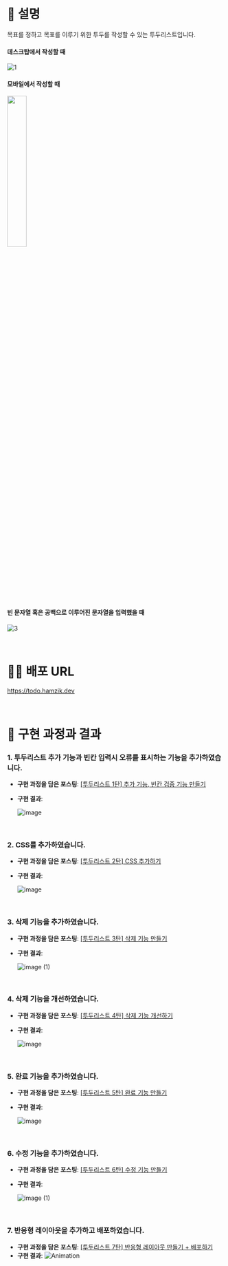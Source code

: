 # 📌 설명
목표를 정하고 목표를 이루기 위한 투두를 작성할 수 있는 투두리스트입니다. 
#### 데스크탑에서 작성할 때
![1](https://user-images.githubusercontent.com/101965666/221892947-4d9a9650-658b-4042-b092-d77f1a95b0f6.PNG)
#### 모바일에서 작성할 때
<img src='https://user-images.githubusercontent.com/101965666/221892957-f964a7a2-5c73-4a08-8377-8da83cf26872.PNG' width='30%'>

#### 빈 문자열 혹은 공백으로 이루어진 문자열을 입력했을 때
![3](https://user-images.githubusercontent.com/101965666/221892960-f7ad247a-eeb5-482d-9b0e-6757cc84a0f7.PNG)

<br>

# 💁‍♀️ 배포 URL
https://todo.hamzik.dev

<br>

# 📜 구현 과정과 결과
### 1. 투두리스트 추가 기능과 빈칸 입력시 오류를 표시하는 기능을 추가하였습니다.
- **구현 과정을 담은 포스팅**: <a href='https://velog.io/@hamham/%ED%88%AC%EB%91%90%EB%A6%AC%EC%8A%A4%ED%8A%B8-%EB%A7%8C%EB%93%A4%EA%B8%B0-ChatGPT'>[투두리스트 1탄] 추가 기능, 빈칸 검증 기능 만들기</a>
- **구현 결과**: 

  ![image](https://user-images.githubusercontent.com/101965666/217969162-2448a4ab-8281-42df-ae6b-0ec351d7fac6.gif)

<br>

### 2. CSS를 추가하였습니다.
- **구현 과정을 담은 포스팅**: <a href='https://velog.io/@hamham/%ED%88%AC%EB%91%90%EB%A6%AC%EC%8A%A4%ED%8A%B8-2%ED%83%84-CSS-%EC%B6%94%EA%B0%80%ED%95%98%EA%B8%B0'>[투두리스트 2탄] CSS 추가하기</a>
- **구현 결과**: 

  ![image](https://user-images.githubusercontent.com/101965666/218552511-d08e276d-2a0e-4358-8ec8-8449f8c9cbff.gif)

<br>

### 3. 삭제 기능을 추가하였습니다.
- **구현 과정을 담은 포스팅**: <a href='https://velog.io/@hamham/%ED%88%AC%EB%91%90%EB%A6%AC%EC%8A%A4%ED%8A%B8-3%ED%83%84-%EC%82%AD%EC%A0%9C-%EA%B8%B0%EB%8A%A5-%EA%B5%AC%ED%98%84%ED%95%98%EA%B8%B0'>[투두리스트 3탄] 삭제 기능 만들기</a>
- **구현 결과**: 

  ![image (1)](https://user-images.githubusercontent.com/101965666/218552725-e01a86c3-1ccb-4dc4-91d7-01ed774f482d.gif)

<br>

### 4. 삭제 기능을 개선하였습니다.
- **구현 과정을 담은 포스팅**: <a href='https://velog.io/@hamham/%ED%88%AC%EB%91%90%EB%A6%AC%EC%8A%A4%ED%8A%B8-4%ED%83%84-%EC%82%AD%EC%A0%9C-%EA%B8%B0%EB%8A%A5-%EC%88%98%EC%A0%95%ED%95%98%EA%B8%B0'>[투두리스트 4탄] 삭제 기능 개선하기</a>
- **구현 결과**: 

  ![image](https://user-images.githubusercontent.com/101965666/219398579-606741b9-d249-4884-8302-5c8038326860.gif)

<br>

### 5. 완료 기능을 추가하였습니다.
- **구현 과정을 담은 포스팅**: <a href='https://velog.io/@hamham/%ED%88%AC%EB%91%90%EB%A6%AC%EC%8A%A4%ED%8A%B8-5%ED%83%84-%EC%99%84%EB%A3%8C-%EA%B8%B0%EB%8A%A5-%EB%A7%8C%EB%93%A4%EA%B8%B0'>[투두리스트 5탄] 완료 기능 만들기</a>
- **구현 결과**: 

  ![image](https://user-images.githubusercontent.com/101965666/221098809-68f0e4cb-6f97-4e28-8a80-b8bdd657f53a.gif)

<br>

### 6. 수정 기능을 추가하였습니다.
- **구현 과정을 담은 포스팅**: <a href='https://velog.io/@hamham/%ED%88%AC%EB%91%90%EB%A6%AC%EC%8A%A4%ED%8A%B8-6%ED%83%84-%EC%88%98%EC%A0%95-%EA%B8%B0%EB%8A%A5-%EB%A7%8C%EB%93%A4%EA%B8%B0'>[투두리스트 6탄] 수정 기능 만들기</a>
- **구현 결과**: 

  ![image (1)](https://user-images.githubusercontent.com/101965666/221099034-d98b0a0f-fbc6-4460-81b5-49f321e75320.gif)

<br>

### 7. 반응형 레이아웃을 추가하고 배포하였습니다.
- **구현 과정을 담은 포스팅**: <a href=''>[투두리스트 7탄] 반응형 레이아웃 만들기 + 배포하기</a>
- **구현 결과**: 
  ![Animation](https://user-images.githubusercontent.com/101965666/221894563-18641f73-3247-46e1-a3d3-c9f02f76c04c.gif)

  
